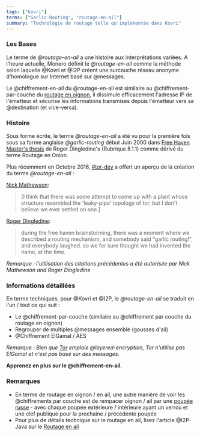```yaml
---
tags: ["kovri"]
terms: ["Garlic-Routing", "routage-en-ail"]
summary: "Technologie de routage telle qu'implémentée dans Kovri"
---
```


### Les Bases

Le terme de *@routage-en-ail* a une histoire aux interprétations variées. A l'heure actuelle, Monero définit le *@routage-en-ail* comme la méthode selon laquelle @Kovri et @I2P créent une surcouche réseau anonyme d'homologue sur Internet basé sur @messages.

Le @chiffrement-en-ail du @routage-en-ail est similaire au @chiffrement-par-couche du [routage en oignon](https://en.wikipedia.org/wiki/Onion_routing), il dissimule efficacement l'adresse IP de l'émetteur et sécurise les informations transmises depuis l'émetteur vers sa @destination (et vice-versa).

### Histoire

Sous forme écrite, le terme *@routage-en-ail* a été vu pour la première fois sous sa forme anglaise *@garlic-routing* début Juin 2000 dans [Free Haven Master's thesis](http://www.freehaven.net/papers.html) de Roger Dingledine's (Rubrique 8.1.1) comme dérivé du terme Routage en Onion.

Plus récemment en Octobre 2016, [#tor-dev](https://oftc.net/WebChat/) a offert un aperçu de la création du terme *@routage-en-ail* :

[Nick Mathewson](https://en.wikipedia.org/wiki/The_Tor_Project,_Inc):
>[I think that there was some attempt to come up with a plant whose structure resembled the 'leaky-pipe' topology of tor, but I don't believe we ever settled on one.]

[Roger Dingledine](https://en.wikipedia.org/wiki/Roger_Dingledine):
>during the free haven brainstorming, there was a moment where we described a routing mechanism, and somebody said "garlic routing!", and everybody laughed.
so we for sure thought we had invented the name, at the time.

*Remarque : l'utilisation des citations précédentes a été autorisée par Nick Mathewson and Roger Dingledine*

### Informations détaillées

En terme techniques, pour @Kovri et @I2P, le *@routage-en-ail* se traduit en l'un / tout ce qui suit :

- Le @chiffrement-par-couche (similaire au @chiffrement par couche du routage en oignon)
- Regrouper de multiples @messages ensemble (gousses d'ail)
- @Chiffrement ElGamal / AES

*Remarque : Bien que [Tor](https://torproject.org/) emploie @layered-encryption, Tor n'utilise pas ElGamal et n'est pas basé sur des messages.*

**Apprenez en plus sur le @chiffrement-en-ail.**

### Remarques

- En terme de routage en oignon / en ail, une autre manière de voir les @chiffrements par couche est de rempacer oignon / ail par une [poupée russe](https://fr.wikipedia.org/wiki/Poup%C3%A9e_russe) - avec chaque poupée extérieure / intérieure ayant un verrou et une clef publique pour la prochaine / précédente poupée
- Pour plus de détails technique sur le routage en ail, lisez l'article @I2P-Java sur le [Routage en ail](https://geti2p.net/fr/docs/how/garlic-routing)
